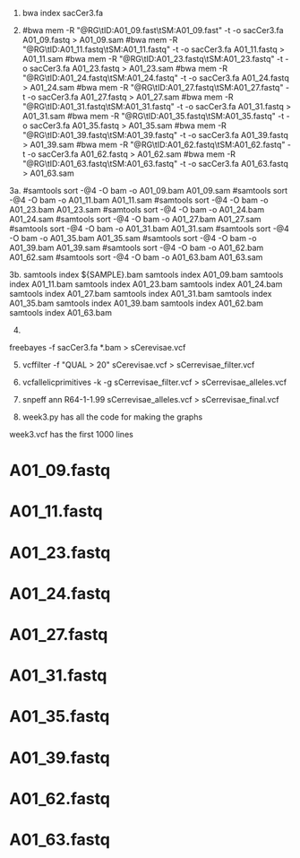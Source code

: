 1. bwa index sacCer3.fa 

2. #bwa mem -R "@RG\tID:A01_09.fast\tSM:A01_09.fast" -t -o sacCer3.fa A01_09.fastq > A01_09.sam
#bwa mem -R "@RG\tID:A01_11.fastq\tSM:A01_11.fastq" -t -o sacCer3.fa A01_11.fastq > A01_11.sam
#bwa mem -R "@RG\tID:A01_23.fastq\tSM:A01_23.fastq" -t -o sacCer3.fa A01_23.fastq > A01_23.sam
#bwa mem -R "@RG\tID:A01_24.fastq\tSM:A01_24.fastq" -t -o sacCer3.fa A01_24.fastq > A01_24.sam
#bwa mem -R "@RG\tID:A01_27.fastq\tSM:A01_27.fastq" -t -o sacCer3.fa A01_27.fastq > A01_27.sam
#bwa mem -R "@RG\tID:A01_31.fastq\tSM:A01_31.fastq" -t -o sacCer3.fa A01_31.fastq > A01_31.sam
#bwa mem -R "@RG\tID:A01_35.fastq\tSM:A01_35.fastq" -t -o sacCer3.fa A01_35.fastq > A01_35.sam
#bwa mem -R "@RG\tID:A01_39.fastq\tSM:A01_39.fastq" -t -o sacCer3.fa A01_39.fastq > A01_39.sam
#bwa mem -R "@RG\tID:A01_62.fastq\tSM:A01_62.fastq" -t -o sacCer3.fa A01_62.fastq > A01_62.sam
#bwa mem -R "@RG\tID:A01_63.fastq\tSM:A01_63.fastq" -t -o sacCer3.fa A01_63.fastq > A01_63.sam

3a. 
#samtools sort -@4 -O bam -o A01_09.bam A01_09.sam
#samtools sort -@4 -O bam -o A01_11.bam A01_11.sam
#samtools sort -@4 -O bam -o A01_23.bam A01_23.sam
#samtools sort -@4 -O bam -o A01_24.bam A01_24.sam
#samtools sort -@4 -O bam -o A01_27.bam A01_27.sam
#samtools sort -@4 -O bam -o A01_31.bam A01_31.sam
#samtools sort -@4 -O bam -o A01_35.bam A01_35.sam
#samtools sort -@4 -O bam -o A01_39.bam A01_39.sam
#samtools sort -@4 -O bam -o A01_62.bam A01_62.sam
#samtools sort -@4 -O bam -o A01_63.bam A01_63.sam

3b. 
samtools index ${SAMPLE}.bam
samtools index A01_09.bam 
samtools index A01_11.bam 
samtools index A01_23.bam 
samtools index A01_24.bam 
samtools index A01_27.bam
samtools index A01_31.bam 
samtools index A01_35.bam 
samtools index A01_39.bam 
samtools index A01_62.bam 
samtools index A01_63.bam 

4. 
freebayes -f sacCer3.fa 
*.bam > sCerevisae.vcf

5. vcffilter -f "QUAL > 20" sCerevisae.vcf > sCerrevisae_filter.vcf

6. vcfallelicprimitives -k -g sCerrevisae_filter.vcf > sCerrevisae_alleles.vcf

7. snpeff ann R64-1-1.99 sCerrevisae_alleles.vcf > sCerrevisae_final.vcf

8. week3.py has all the code for making the graphs

week3.vcf has the first 1000 lines 

# A01_09.fastq
# A01_11.fastq
# A01_23.fastq
# A01_24.fastq
# A01_27.fastq
# A01_31.fastq
# A01_35.fastq
# A01_39.fastq
# A01_62.fastq
# A01_63.fastq
